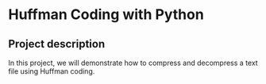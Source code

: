 # Huffman Coding with Python
## Project description
In this project, we will demonstrate how to compress and decompress a text file using Huffman coding.    